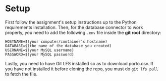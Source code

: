 
# Setup

First follow the assignment's setup instructions up to the Python requirements installation. Then, for the database connector to work properly, you need to add the following `.env` file inside the **git root** directory:

```
HOSTNAME=$(your computer/container's hostname)
DATABASE=$(the name of the database you created)
USERNAME=$(your MySQL username)
PASSWORD=$(your MySQL password)
```

Lastly, you need to have Git LFS installed so as to download porto.csv. If you have not installed it before cloning the repo, you must do `git lfs pull` to fetch the file.
